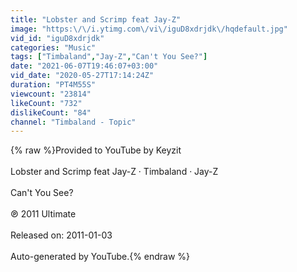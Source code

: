 ```yaml
---
title: "Lobster and Scrimp feat Jay-Z"
image: "https:\/\/i.ytimg.com\/vi\/iguD8xdrjdk\/hqdefault.jpg"
vid_id: "iguD8xdrjdk"
categories: "Music"
tags: ["Timbaland","Jay-Z","Can't You See?"]
date: "2021-06-07T19:46:07+03:00"
vid_date: "2020-05-27T17:14:24Z"
duration: "PT4M55S"
viewcount: "23814"
likeCount: "732"
dislikeCount: "84"
channel: "Timbaland - Topic"
---
```

{% raw %}Provided to YouTube by Keyzit<br /><br />Lobster and Scrimp feat Jay-Z · Timbaland · Jay-Z<br /><br />Can't You See?<br /><br />℗ 2011 Ultimate<br /><br />Released on: 2011-01-03<br /><br />Auto-generated by YouTube.{% endraw %}
